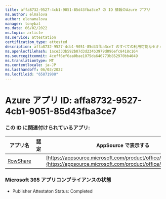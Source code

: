 ```yaml
---
title: affa8732-9527-4cb1-9051-85d43fba3ce7 の ID 情報のAzure アプリ
ms.author: elmalova
author: elenamalova
manager: tonybal
ms.date: 06/02/2022
ms.topic: article
ms.service: attestation
certification_type: attested
description: affa8732-9527-4cb1-9051-85d43fba3ce7 のすべての利用可能なセキュリティとコンプライアンス情報。
ms.openlocfilehash: 1ace333b592b07d3d234b3979d096efc8418c164
ms.sourcegitcommit: 4ceff6ef6aa0bae1075da646773b852970bb4049
ms.translationtype: MT
ms.contentlocale: ja-JP
ms.lasthandoff: 06/03/2022
ms.locfileid: "65871908"
---
```

# <a name="azure-app-id-affa8732-9527-4cb1-9051-85d43fba3ce7"></a>Azure アプリ ID: affa8732-9527-4cb1-9051-85d43fba3ce7


### <a name="apps-associated-with-this-id"></a>この ID に関連付けられているアプリ:
| **アプリ名** | **認定** | **AppSource で表示する** |
|--------------|---------------|-----------------------|
| [RowShare](../forward/WA200002567.md) |  | [https://appsource.microsoft.com/product/office/WA200002567](https://appsource.microsoft.com/product/office/WA200002567) |

### <a name="microsoft-365-app-compliance-status"></a>Microsoft 365 アプリコンプライアンスの状態
- Publisher Attestaton Status: Completed
